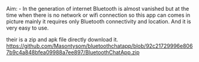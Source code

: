Aim: - In the generation of internet Bluetooth is almost vanished but at the time when there is no network or wifi connection so this app can comes in picture mainly it requires only Bluetooth connectivity and location. And it is very easy to use.

their is a zip and apk file directly download it.
https://github.com/Masontysom/bluetoothchatapp/blob/92c21729996e8067b9c4a848bfea09988a7ee897/BluetoothChatApp.zip
